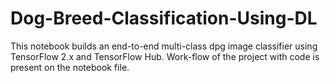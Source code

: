 # Dog-Breed-Classification-Using-DL

This notebook builds an end-to-end multi-class dpg image classifier using TensorFlow 2.x and TensorFlow Hub. Work-flow of the project with code is present on the notebook file.
